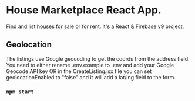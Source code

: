 # House Marketplace React App.

Find and list houses for sale or for rent. it's a React & Firebase v9 project.

## Geolocation

The listings use Google geocoding to get the coords from the address field. You need to either rename .env.example to .env and add your Google Geocode API key OR in the CreateListing.jsx file you can set geolocationEnabled to "false" and it will add a lat/lng field to the form.

### `npm start`
